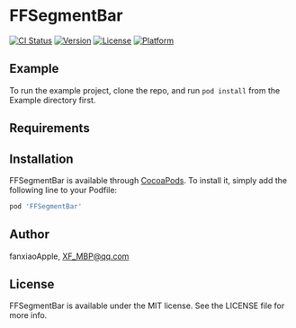 # FFSegmentBar

[![CI Status](https://img.shields.io/travis/fanxiaoApple/FFSegmentBar.svg?style=flat)](https://travis-ci.org/fanxiaoApple/FFSegmentBar)
[![Version](https://img.shields.io/cocoapods/v/FFSegmentBar.svg?style=flat)](https://cocoapods.org/pods/FFSegmentBar)
[![License](https://img.shields.io/cocoapods/l/FFSegmentBar.svg?style=flat)](https://cocoapods.org/pods/FFSegmentBar)
[![Platform](https://img.shields.io/cocoapods/p/FFSegmentBar.svg?style=flat)](https://cocoapods.org/pods/FFSegmentBar)

## Example

To run the example project, clone the repo, and run `pod install` from the Example directory first.

## Requirements

## Installation

FFSegmentBar is available through [CocoaPods](https://cocoapods.org). To install
it, simply add the following line to your Podfile:

```ruby
pod 'FFSegmentBar'
```

## Author

fanxiaoApple, XF_MBP@qq.com

## License

FFSegmentBar is available under the MIT license. See the LICENSE file for more info.

